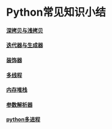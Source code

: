 # Python常见知识小结
#### [深拷贝与浅拷贝](https://github.com/957001934/Python/edit/main/%E6%B7%B1%E6%8B%B7%E8%B4%9D%E4%B8%8E%E6%B5%85%E6%8B%B7%E8%B4%9D.md)   

#### [迭代器与生成器](https://github.com/957001934/Python/blob/main/%E8%BF%AD%E4%BB%A3%E5%99%A8%E4%B8%8E%E7%94%9F%E6%88%90%E5%99%A8.md)  

#### [装饰器](https://github.com/957001934/Python/blob/main/%E8%A3%85%E9%A5%B0%E5%99%A8.md)  

#### [多线程](https://github.com/957001934/Python/blob/main/%E5%A4%9A%E7%BA%BF%E7%A8%8B.md)

#### [内存堆栈](https://github.com/957001934/Python/blob/main/%E5%86%85%E5%AD%98%E5%A0%86%E6%A0%88.md)

#### [参数解析器](https://github.com/957001934/Python/blob/main/argparse.md)
#### [python多进程](https://github.com/957001934/Python/blob/main/python%E5%A4%9A%E8%BF%9B%E7%A8%8B.md)
